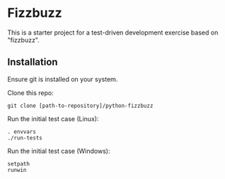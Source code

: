 # Fizzbuzz

This is a starter project for a test-driven development exercise based on "fizzbuzz".

## Installation

Ensure git is installed on your system.

Clone this repo:

```shell
git clone [path-to-repository]/python-fizzbuzz
```

Run the initial test case (Linux):

```shell
. envvars
./run-tests
```

Run the initial test case (Windows):

```shell
setpath
runwin
```
